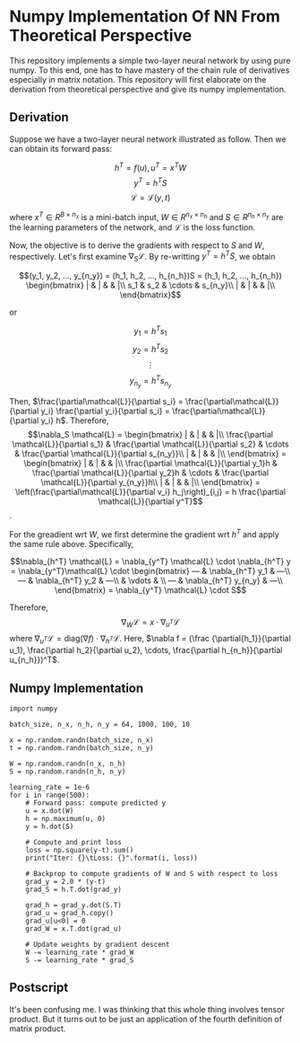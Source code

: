 # Numpy Implementation Of NN From Theoretical Perspective

This repository implements a simple two-layer neural network by using pure numpy. To this end, one has to have mastery of the chain rule of derivatives especially in matrix notation. This repository will first elaborate on the derivation from theoretical perspective and give its numpy implementation.

## Derivation

Suppose we have a two-layer neural network illustrated as follow.
Then we can obtain its forward pass:

$$h^T=f(u), u^T=x^TW$$
$$y^T=h^TS$$
$$\mathcal{L}=\mathcal{L}(y, t)$$

where $x^T \in R^{B \times n_x}$ is a mini-batch input, $W \in R^{n_x \times n_h}$ and $S \in {R}^{n_h \times n_y}$ are the learning parameters of the network, and $\mathcal{L}$ is the loss function.

Now, the objective is to derive the gradients with respect to $S$ and $W$, respectively. 
Let's first examine $\nabla_S \mathcal{L}$.
By re-writting $y^T=h^TS$, we obtain

$$(y_1, y_2, ..., y_{n_y}) = (h_1, h_2, ..., h_{n_h})S = (h_1, h_2, ..., h_{n_h})
\begin{bmatrix}
| & | &  & |\\
s_1 & s_2 & \cdots & s_{n_y}\\
| & | &  & |\\
\end{bmatrix}$$

or

$$y_1 = h^Ts_1$$
$$y_2 = h^Ts_2$$
$$\vdots$$
$$y_{n_y} = h^Ts_{n_y}$$

Then, $\frac{\partial\mathcal{L}}{\partial s_i} = \frac{\partial\mathcal{L}}{\partial y_i} \frac{\partial y_i}{\partial s_i} = \frac{\partial\mathcal{L}}{\partial y_i} h$. 
Therefore,
$$\nabla_S \mathcal{L} = 
\begin{bmatrix}
| & | &  & |\\
\frac{\partial \mathcal{L}}{\partial s_1} & \frac{\partial \mathcal{L}}{\partial s_2} & \cdots & \frac{\partial \mathcal{L}}{\partial s_{n_y}}\\
| & | &  & |\\
\end{bmatrix} =
\begin{bmatrix}
| & | &  & |\\
\frac{\partial \mathcal{L}}{\partial y_1}h & \frac{\partial \mathcal{L}}{\partial y_2}h & \cdots & \frac{\partial \mathcal{L}}{\partial y_{n_y}}h\\
| & | &  & |\\
\end{bmatrix}
= \left(\frac{\partial\mathcal{L}}{\partial v_i} h_j\right)_{i,j} = h \frac{\partial \mathcal{L}}{\partial y^T}$$.

For the greadient wrt $W$, we first determine the gradient wrt $h^T$ and apply the same rule above. Specifically,

$$\nabla_{h^T} \mathcal{L} = \nabla_{y^T} \mathcal{L} \cdot \nabla_{h^T} y = \nabla_{y^T}\mathcal{L} \cdot 
\begin{bmatrix}
— & \nabla_{h^T} y_1 & —\\
— & \nabla_{h^T} y_2 & —\\
 & \vdots & \\
— & \nabla_{h^T} y_{n_y} & —\\
 \end{bmatrix}
= \nabla_{y^T} \mathcal{L} \cdot S$$

Therefore,
$$\nabla_W \mathcal{L} = x \cdot \nabla_{u^T} \mathcal{L}$$
where $\nabla_{u^T} \mathcal{L} = \text{diag}(\nabla f) \cdot \nabla_{h^T} \mathcal{L}$. 
Here, $\nabla f = (\frac {\partial{h_1}}{\partial u_1}, \frac{\partial h_2}{\partial u_2}, \cdots, \frac{\partial h_{n_h}}{\partial u_{n_h}})^T$. 


## Numpy Implementation
```
import numpy

batch_size, n_x, n_h, n_y = 64, 1000, 100, 10

x = np.random.randn(batch_size, n_x)
t = np.random.randn(batch_size, n_y)

W = np.random.randn(n_x, n_h)
S = np.random.randn(n_h, n_y)

learning_rate = 1e-6
for i in range(500):
	# Forward pass: compute predicted y
	u = x.dot(W)
	h = np.maximum(u, 0)
	y = h.dot(S)

	# Compute and print loss
	loss = np.square(y-t).sum()
	print("Iter: {}\tLoss: {}".format(i, loss))

	# Backprop to compute gradients of W and S with respect to loss
	grad_y = 2.0 * (y-t)
	grad_S = h.T.dot(grad_y)

	grad_h = grad_y.dot(S.T)
	grad_u = grad_h.copy()
	grad_u[u<0] = 0
	grad_W = x.T.dot(grad_u)

	# Update weights by gradient descent
	W -= learning_rate * grad_W
	S -= learning_rate * grad_S
```

## Postscript
It's been confusing me. I was thinking that this whole thing involves tensor product. But it turns out to be just an application of the fourth definition of matrix product.
